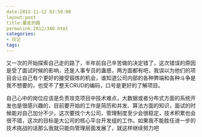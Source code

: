 ```yaml
---
date:2012-11-12 02:50:00
layout:post
title:要走的路
permalink:2012/340.html
categories:
- 日记
tags:
---
```




又一次的开始探索自己走的路了，半年前自己辛苦做的决定错了，这次错误的原因是受了面试时候的影响，还是人事专员的蛊惑，两方面都有吧，我误以为他们的项目会让自己有个更好的接受锻炼的机会，谁知道公司内部的各种弊端和各种斗争是我不想要的，也受不了整天CRUD的编码，口号是更好的了解项目。

自己心中的岗位应该是负责攻克项目中技术难点，大数据或者分布式方面的系统开发也是很感兴趣的，目前要开始的工作是简历和并发、算法方面的知识，面试的时候能对自己加分不少，这次要找个大公司，管理制度至少会很稳定，技术积累也会很不错，这次的目标是大公司的核心平台开发组的工作。如果我不能胜任进一步的技术挑战的话那么我就只能向管理层面发展了，就这样继续努力吧